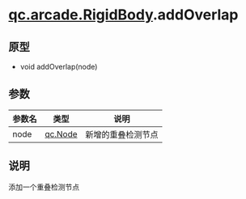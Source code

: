 # [qc.arcade.RigidBody](../RigidBody.md).addOverlap

## 原型
* void addOverlap(node)

## 参数
| 参数名 | 类型 | 说明 |
| ------------- | ------------- | -------------|
| node | [qc.Node](../../gameobject/CNode.md) | 新增的重叠检测节点 |

## 说明
添加一个重叠检测节点

